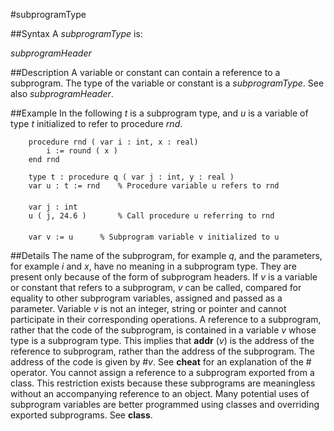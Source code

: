
#subprogramType

##Syntax
A _subprogramType_ is:

_subprogramHeader_




##Description
A variable or constant can contain a reference to a subprogram. The type of the variable or constant is a _subprogramType_. See also _subprogramHeader_.



##Example
In the following _t_ is a subprogram type, and _u_ is a variable of type _t_ initialized to refer to procedure _rnd_.


        procedure rnd ( var i : int, x : real)
            i := round ( x )
        end rnd
        
        type t : procedure q ( var j : int, y : real )
        var u : t := rnd    % Procedure variable u refers to rnd
        
        var j : int
        u ( j, 24.6 )       % Call procedure u referring to rnd
        
        var v := u      % Subprogram variable v initialized to u
##Details
The name of the subprogram, for example _q_, and the parameters, for example _i_ and _x_, have no meaning in a subprogram type. They are present only because of the form of subprogram headers.
If _v_ is a variable or constant that refers to a subprogram, _v_ can be called, compared for equality to other subprogram variables, assigned and passed as a parameter. Variable _v_ is not an integer, string or pointer and cannot participate in their corresponding operations.
A reference to a subprogram, rather that the code of the subprogram, is contained in a variable _v_ whose type is a subprogram type. This implies that **addr** (_v_) is the address of the reference to subprogram, rather than the address of the subprogram. The address of the code is given by #_v_. See **cheat** for an explanation of the # operator.
You cannot assign a reference to a subprogram exported from a class. This restriction exists because  these subprograms are meaningless without an accompanying reference to an object.
Many potential uses of subprogram variables are better programmed using classes and overriding exported subprograms. See **class**.


